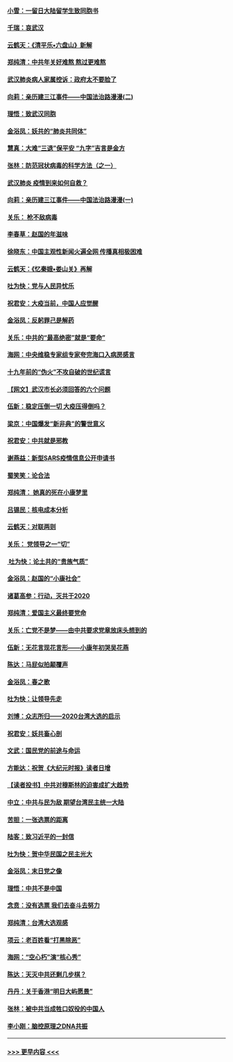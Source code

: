 #### [小雪：一留日大陆留学生致同胞书](../pages/nsc993/n11834624.md?t=02010411) 
#### [千瑞：哀武汉](../pages/nsc993/n11833647.md?t=02010411) 
#### [云鹤天：《清平乐▪六盘山》新解](../pages/nsc993/n11833611.md?t=02010411) 
#### [郑纯清：中共年关好难熬 熬过更难熬](../pages/nsc993/n11833489.md?t=02010411) 
#### [武汉肺炎病人家属控诉：政府太不要脸了](../pages/nsc993/n11833205.md?t=02010411) 
#### [向莉：亲历建三江事件——中国法治路漫漫(二)](../pages/nsc993/n11829102.md?t=02010411) 
#### [理悟：致武汉同胞](../pages/nsc993/n11831522.md?t=02010411) 
#### [金浴凤：妖共的“肺炎共同体”](../pages/nsc993/n11829448.md?t=02010411) 
#### [慧真：大难“三退”保平安 “九字”吉言是金方](../pages/nsc993/n11829501.md?t=02010411) 
#### [张林：防范冠状病毒的科学方法（之一）](../pages/nsc993/n11828618.md?t=02010411) 
#### [武汉肺炎 疫情到来如何自救？](../pages/nsc993/n11827632.md?t=02010411) 
#### [向莉：亲历建三江事件——中国法治路漫漫(一)](../pages/nsc993/n11827190.md?t=02010411) 
#### [关乐： 枪不敌病毒](../pages/nsc993/n11826746.md?t=02010411) 
#### [李春草：赵国的年滋味](../pages/nsc993/n11826321.md?t=02010411) 
#### [徐晓东：中国主观性新闻火遍全网 传播真相极困难](../pages/nsc993/n11826508.md?t=02010411) 
#### [云鹤天：《忆秦娥▪娄山关》再解](../pages/nsc993/n11824682.md?t=02010411) 
#### [吐为快：党与人民异忧乐](../pages/nsc993/n11824660.md?t=02010411) 
#### [祝君安：大疫当前，中国人应觉醒](../pages/nsc993/n11821946.md?t=02010411) 
#### [金浴凤：反躬罪己是解药](../pages/nsc993/n11820280.md?t=02010411) 
#### [关乐：中共的“最高绝密”就是“要命”](../pages/nsc993/n11816946.md?t=02010411) 
#### [海网：中央维稳专家组专家夸完海口入病房感言](../pages/nsc993/n11815138.md?t=02010411) 
#### [十九年前的“伪火”不攻自破的世纪谎言](../pages/nsc993/n11813238.md?t=02010411) 
#### [【网文】武汉市长必须回答的六个问题](../pages/nsc993/n11813848.md?t=02010411) 
#### [伍新：稳定压倒一切 大疫压得倒吗？](../pages/nsc993/n11812634.md?t=02010411) 
#### [梁京：中国爆发“新非典”的警世意义](../pages/nsc993/n11812554.md?t=02010411) 
#### [祝君安：中共就是邪教](../pages/nsc993/n11812431.md?t=02010411) 
#### [谢燕益：新型SARS疫情信息公开申请书](../pages/nsc993/n11808840.md?t=02010411) 
#### [蜀笑笑：论合法](../pages/nsc993/n11808064.md?t=02010411) 
#### [郑纯清： 她真的死在小康梦里](../pages/nsc993/n11806623.md?t=02010411) 
#### [吕锡民：核电成本分析](../pages/nsc993/n11806284.md?t=02010411) 
#### [云鹤天：对联两则](../pages/nsc993/n11805957.md?t=02010411) 
#### [关乐： 党领导之一“切”](../pages/nsc993/n11804505.md?t=02010411) 
#### [ 吐为快：论土共的“贵族气质”](../pages/nsc993/n11804490.md?t=02010411) 
#### [金浴凤：赵国的“小康社会”](../pages/nsc993/n11804452.md?t=02010411) 
#### [诸葛高参：行动，灭共于2020](../pages/nsc993/n11804120.md?t=02010411) 
#### [郑纯清：爱国主义最终要党命](../pages/nsc993/n11802197.md?t=02010411) 
#### [关乐：亡党不是梦——由中共要求党章放床头想到的](../pages/nsc993/n11802156.md?t=02010411) 
#### [伍新：无花言现花言形——小康年初哭吴花燕](../pages/nsc993/n11800044.md?t=02010411) 
#### [陈达：马屁似拍颠覆声](../pages/nsc993/n11800010.md?t=02010411) 
#### [金浴凤：春之歌](../pages/nsc993/n11797687.md?t=02010411) 
#### [吐为快：让领导先走](../pages/nsc993/n11797512.md?t=02010411) 
#### [刘博：众志所归——2020台湾大选的启示](../pages/nsc993/n11796878.md?t=02010411) 
#### [祝君安：妖共畜心剖](../pages/nsc993/n11794273.md?t=02010411) 
#### [文武：国民党的前途与命运](../pages/nsc993/n11794198.md?t=02010411) 
#### [方能达：祝贺《大纪元时报》读者日增](../pages/nsc993/n11793807.md?t=02010411) 
#### [【读者投书】中共对穆斯林的迫害成扩大趋势](../pages/nsc993/n11791371.md?t=02010411) 
#### [中立：中共与民为敌 期望台湾民主统一大陆](../pages/nsc993/n11790392.md?t=02010411) 
#### [苦胆：一张选票的距离](../pages/nsc993/n11788914.md?t=02010411) 
#### [陆客：致习近平的一封信](../pages/nsc993/n11788867.md?t=02010411) 
#### [吐为快：贺中华民国之民主光大](../pages/nsc993/n11788618.md?t=02010411) 
#### [金浴凤：末日党之像](../pages/nsc993/n11787475.md?t=02010411) 
#### [理悟：中共不是中国](../pages/nsc993/n11787463.md?t=02010411) 
#### [念贲：没有选票  我们去奋斗去努力](../pages/nsc993/n11787398.md?t=02010411) 
#### [郑纯清：台湾大选观感](../pages/nsc993/n11786210.md?t=02010411) 
#### [项云：老百姓看“打黑除恶”](../pages/nsc993/n11785398.md?t=02010411) 
#### [海网：“空心朽”演“核心秀”](../pages/nsc993/n11783874.md?t=02010411) 
#### [陈达：天灭中共还剩几步棋？](../pages/nsc993/n11783719.md?t=02010411) 
#### [丹丹：关于香港“明日大屿愿景”](../pages/nsc993/n11783273.md?t=02010411) 
#### [张林：被中共当成牲口奴役的中国人](../pages/nsc993/n11782397.md?t=02010411) 
#### [李小刚：脑控原理之DNA共振](../pages/nsc993/n11780962.md?t=02010411) 

----
#### [ >>> 更早内容 <<< ](../indexes/nsc993-earlier.md)
